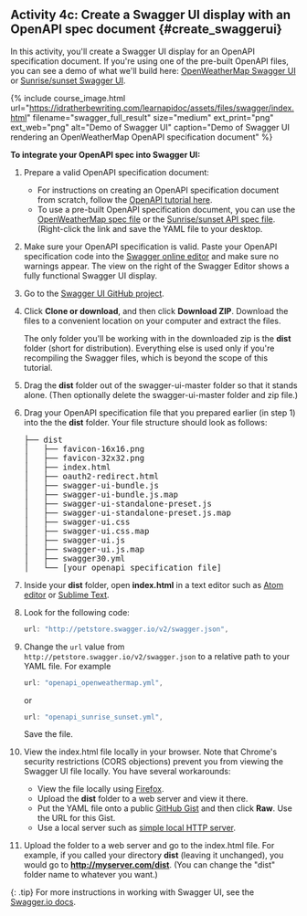 ## <i class="fa fa-user-circle"></i> Activity 4c: Create a Swagger UI display with an OpenAPI spec document {#create_swaggerui}

In this activity, you'll create a Swagger UI display for an OpenAPI specification document. If you're using one of the pre-built OpenAPI files, you can see a demo of what we'll build here: [OpenWeatherMap Swagger UI](https://idratherbewriting.com/learnapidoc/assets/files/swagger/) or [Sunrise/sunset Swagger UI](https://idratherbewriting.com/learnapidoc/assets/files/swagger-sunrise-sunset/index.html).

{% include course_image.html url="https://idratherbewriting.com/learnapidoc/assets/files/swagger/index.html" filename="swagger_full_result" size="medium" ext_print="png" ext_web="png" alt="Demo of Swagger UI" caption="Demo of Swagger UI rendering an OpenWeatherMap OpenAPI specification document" %}

**To integrate your OpenAPI spec into Swagger UI:**

1.  Prepare a valid OpenAPI specification document:
    *  For instructions on creating an OpenAPI specification document from scratch, follow the [OpenAPI tutorial here](pubapis_openapi_tutorial_overview.html).
    *  To use a pre-built OpenAPI specification document, you can use the [OpenWeatherMap spec file](https://idratherbewriting.com/learnapidoc/docs/rest_api_specifications/openapi_openweathermap.yml) or the [Sunrise/sunset API spec file](https://idratherbewriting.com/learnapidoc/assets/files/swagger-sunrise-sunset/openapi_sunrise_sunset.yml). (Right-click the link and save the YAML file to your desktop.

2.  Make sure your OpenAPI specification is valid. Paste your OpenAPI specification code into the [Swagger online editor](http://editor.swagger.io/#/) and make sure no warnings appear. The view on the right of the Swagger Editor shows a fully functional Swagger UI display.

3.  Go to the [Swagger UI GitHub project](https://github.com/swagger-api/swagger-ui).
4.  Click **Clone or download**, and then click **Download ZIP**. Download the files to a convenient location on your computer and extract the files.

	  The only folder you'll be working with in the downloaded zip is the **dist** folder (short for distribution). Everything else is used only if you're recompiling the Swagger files, which is beyond the scope of this tutorial.

5.  Drag the **dist** folder out of the swagger-ui-master folder so that it stands alone. (Then optionally delete the swagger-ui-master folder and zip file.)
7.  Drag your OpenAPI specification file that you prepared earlier (in step 1) into the the **dist** folder. Your file structure should look as follows:

    <pre>
    ├── dist
    │   ├── favicon-16x16.png
    │   ├── favicon-32x32.png
    │   ├── index.html
    │   ├── oauth2-redirect.html
    │   ├── swagger-ui-bundle.js
    │   ├── swagger-ui-bundle.js.map
    │   ├── swagger-ui-standalone-preset.js
    │   ├── swagger-ui-standalone-preset.js.map
    │   ├── swagger-ui.css
    │   ├── swagger-ui.css.map
    │   ├── swagger-ui.js
    │   ├── swagger-ui.js.map
    │   ├── swagger30.yml
    │   └── <span class="red">[your openapi specification file]</span>
    </pre>

4.  Inside your **dist** folder, open **index.html** in a text editor such as [Atom editor](https://atom.io/) or [Sublime Text](https://www.sublimetext.com/).
5.  Look for the following code:

    ```js
    url: "http://petstore.swagger.io/v2/swagger.json",
    ```

6.  Change the `url` value from `http://petstore.swagger.io/v2/swagger.json` to a relative path to your YAML file. For example

    ```js
    url: "openapi_openweathermap.yml",
    ```

    or

    ```js
    url: "openapi_sunrise_sunset.yml",
    ```

    Save the file.

7.  View the index.html file locally in your browser. Note that Chrome's security restrictions (CORS objections) prevent you from viewing the Swagger UI file locally. You have several workarounds:

    *  View the file locally using [Firefox](https://www.mozilla.org/en-US/firefox/new/).
    *  Upload the **dist** folder to a web server and view it there.
    *  Put the YAML file onto a public [GitHub Gist](https://gist.github.com/) and then click **Raw**. Use the URL for this Gist.
    *  Use a local server such as [simple local HTTP server](https://developer.mozilla.org/en-US/docs/Learn/Common_questions/set_up_a_local_testing_server).

8.  Upload the folder to a web server and go to the index.html file. For example, if you called your directory **dist** (leaving it unchanged), you would go to **http://myserver.com/dist**. (You can change the "dist" folder name to whatever you want.)

{: .tip}
For more instructions in working with Swagger UI, see the [Swagger.io docs](https://swagger.io/docs/open-source-tools/swagger-ui/usage/installation/).
